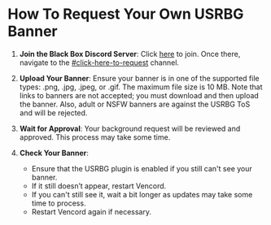 # How To Request Your Own USRBG Banner

1. **Join the Black Box Discord Server**: Click [here](https://discord.gg/TeRQEPb) to join. Once there, navigate to the [#click-here-to-request](https://discord.com/channels/449175561529589761/645627516794699787/) channel.

2. **Upload Your Banner**: Ensure your banner is in one of the supported file types: .png, .jpg, .jpeg, or .gif. The maximum file size is 10 MB. Note that links to banners are not accepted; you must download and then upload the banner. Also, adult or NSFW banners are against the USRBG ToS and will be rejected.

3. **Wait for Approval**: Your background request will be reviewed and approved. This process may take some time.

4. **Check Your Banner**: 
    - Ensure that the USRBG plugin is enabled if you still can't see your banner.
    - If it still doesn’t appear, restart Vencord.
    - If you can't still see it, wait a bit longer as updates may take some time to process.
    - Restart Vencord again if necessary.
